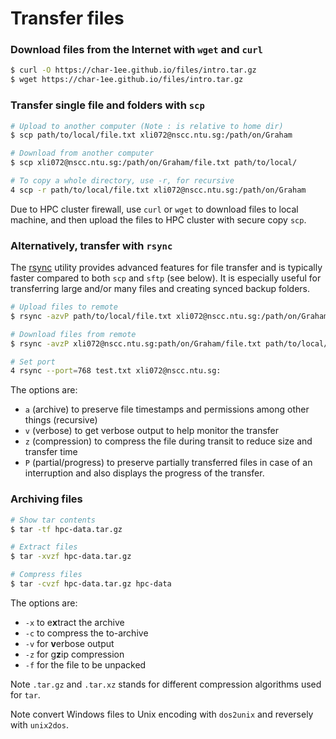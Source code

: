 # Transfer files

### Download files from the Internet with `wget` and `curl`&#x20;

```bash
$ curl -O https://char-1ee.github.io/files/intro.tar.gz
$ wget https://char-1ee.github.io/files/intro.tar.gz
```

### Transfer single file and folders with `scp`

```bash
# Upload to another computer (Note : is relative to home dir)
$ scp path/to/local/file.txt xli072@nscc.ntu.sg:/path/on/Graham

# Download from another computer
$ scp xli072@nscc.ntu.sg:/path/on/Graham/file.txt path/to/local/

# To copy a whole directory, use -r, for recursive
4 scp -r path/to/local/file.txt xli072@nscc.ntu.sg:/path/on/Graham
```

Due to HPC cluster firewall, use `curl` or `wget` to download files to local machine, and then upload the files to HPC cluster with secure copy `scp`.

### Alternatively, transfer with `rsync`

The [rsync](https://rsync.samba.org/) utility provides advanced features for file transfer and is typically faster compared to both `scp` and `sftp` (see below). It is especially useful for transferring large and/or many files and creating synced backup folders.

```bash
# Upload files to remote
$ rsync -azvP path/to/local/file.txt xli072@nscc.ntu.sg:/path/on/Graham

# Download files from remote
$ rsync -avzP xli072@nscc.ntu.sg:path/on/Graham/file.txt path/to/local/

# Set port 
4 rsync --port=768 test.txt xli072@nscc.ntu.sg:
```

The options are:

* `a` (archive) to preserve file timestamps and permissions among other things (recursive)
* `v` (verbose) to get verbose output to help monitor the transfer
* `z` (compression) to compress the file during transit to reduce size and transfer time
* `P` (partial/progress) to preserve partially transferred files in case of an interruption and also displays the progress of the transfer.

### Archiving files

```bash
# Show tar contents
$ tar -tf hpc-data.tar.gz

# Extract files
$ tar -xvzf hpc-data.tar.gz

# Compress files
$ tar -cvzf hpc-data.tar.gz hpc-data
```

The options are:

* `-x` to e**x**tract the archive
* `-c` to compress the to-archive
* `-v` for **v**erbose output
* `-z` for g**z**ip compression
* `-f` for the file to be unpacked

Note `.tar.gz` and `.tar.xz` stands for different compression algorithms used for `tar`.&#x20;

Note convert Windows files to Unix encoding with `dos2unix` and reversely with `unix2dos`.
